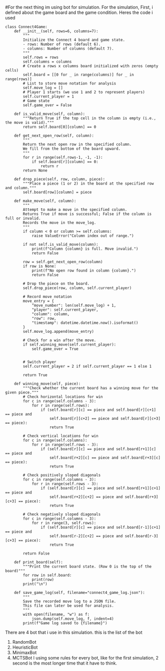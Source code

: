 #For the next thing im using bot for simulation. 
For the simulation, First, i defined about the game board and the game condition. Heres the code i used

    
    class Connect4Game:
        def __init__(self, rows=6, columns=7):
            """
            Initialize the Connect 4 board and game state.
            - rows: Number of rows (default 6).
            - columns: Number of columns (default 7).
            """
            self.rows = rows
            self.columns = columns
            # Create a rows x columns board initialized with zeros (empty cells)
            self.board = [[0 for _ in range(columns)] for _ in range(rows)]
            # List to store move notation for analysis
            self.move_log = []
            # Player 1 starts (we use 1 and 2 to represent players)
            self.current_player = 1
            # Game state
            self.game_over = False
    
        def is_valid_move(self, column):
            """Return True if the top cell in the column is empty (i.e., the move is valid)."""
            return self.board[0][column] == 0
    
        def get_next_open_row(self, column):
            """
            Return the next open row in the specified column.
            We fill from the bottom of the board upward.
            """
            for r in range(self.rows-1, -1, -1):
                if self.board[r][column] == 0:
                    return r
            return None
    
        def drop_piece(self, row, column, piece):
            """Place a piece (1 or 2) in the board at the specified row and column."""
            self.board[row][column] = piece
    
        def make_move(self, column):
            """
            Attempt to make a move in the specified column.
            Returns True if move is successful; False if the column is full or invalid.
            Records the move in the move_log.
            """
            if column < 0 or column >= self.columns:
                raise ValueError("Column index out of range.")
    
            if not self.is_valid_move(column):
                print(f"Column {column} is full. Move invalid.")
                return False
    
            row = self.get_next_open_row(column)
            if row is None:
                print(f"No open row found in column {column}.")
                return False
    
            # Drop the piece on the board.
            self.drop_piece(row, column, self.current_player)
    
            # Record move notation
            move_entry = {
                "move_number": len(self.move_log) + 1,
                "player": self.current_player,
                "column": column,
                "row": row,
                "timestamp": datetime.datetime.now().isoformat()
            }
            self.move_log.append(move_entry)
    
            # Check for a win after the move.
            if self.winning_move(self.current_player):
                self.game_over = True
                
    
            # Switch player
            self.current_player = 2 if self.current_player == 1 else 1
    
            return True
    
        def winning_move(self, piece):
            """Check whether the current board has a winning move for the given piece."""
            # Check horizontal locations for win
            for c in range(self.columns - 3):
                for r in range(self.rows):
                    if (self.board[r][c] == piece and self.board[r][c+1] == piece and
                        self.board[r][c+2] == piece and self.board[r][c+3] == piece):
                        return True
    
            # Check vertical locations for win
            for c in range(self.columns):
                for r in range(self.rows - 3):
                    if (self.board[r][c] == piece and self.board[r+1][c] == piece and
                        self.board[r+2][c] == piece and self.board[r+3][c] == piece):
                        return True
    
            # Check positively sloped diagonals
            for c in range(self.columns - 3):
                for r in range(self.rows - 3):
                    if (self.board[r][c] == piece and self.board[r+1][c+1] == piece and
                        self.board[r+2][c+2] == piece and self.board[r+3][c+3] == piece):
                        return True
    
            # Check negatively sloped diagonals
            for c in range(self.columns - 3):
                for r in range(3, self.rows):
                    if (self.board[r][c] == piece and self.board[r-1][c+1] == piece and
                        self.board[r-2][c+2] == piece and self.board[r-3][c+3] == piece):
                        return True
    
            return False
    
        def print_board(self):
            """Print the current board state. (Row 0 is the top of the board)"""
            for row in self.board:
                print(row)
            print("\n")
    
        def save_game_log(self, filename="connect4_game_log.json"):
            """
            Save the recorded move log to a JSON file.
            This file can later be used for analysis.
            """
            with open(filename, "w") as f:
                json.dump(self.move_log, f, indent=4)
            print(f"Game log saved to {filename}")
    












There are 4 bot that i use in this simulation. this is the list of the bot
1. RandomBot
2. HeuristicBot
3. MinimaxBot
4. MCTSBot
I using some rules for every bot, like for the first simulation, 2 second is the most longer time that it have to think.
